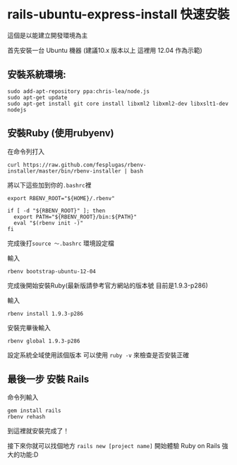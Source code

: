 rails-ubuntu-express-install 快速安裝
=============================

這個是以能建立開發環境為主

首先安裝一台 Ubuntu 機器 (建議10.x 版本以上 這裡用 12.04 作為示範)

安裝系統環境:
-------------

	sudo add-apt-repository ppa:chris-lea/node.js
	sudo apt-get update 
	sudo apt-get install git core install libxml2 libxml2-dev libxslt1-dev nodejs


安裝Ruby (使用rubyenv)
----------------------

在命令列打入

	curl https://raw.github.com/fesplugas/rbenv-installer/master/bin/rbenv-installer | bash	

將以下這些加到你的`.bashrc`裡 

	export RBENV_ROOT="${HOME}/.rbenv"

	if [ -d "${RBENV_ROOT}" ]; then
	  export PATH="${RBENV_ROOT}/bin:${PATH}"
	  eval "$(rbenv init -)"
	fi

完成後打`source ～.bashrc` 環境設定檔

輸入

	rbenv bootstrap-ubuntu-12-04

完成後開始安裝Ruby(最新版請參考官方網站的版本號 目前是1.9.3-p286)

輸入

	rbenv install 1.9.3-p286

安裝完畢後輸入

	rbenv global 1.9.3-p286

設定系統全域使用該個版本 可以使用 `ruby -v` 來檢查是否安裝正確

最後一步 安裝 Rails
-------------------

命令列輸入

	gem install rails 
	rbenv rehash

到這裡就安裝完成了！

接下來你就可以找個地方 `rails new [project name]` 開始體驗 Ruby on Rails 強大的功能:D
